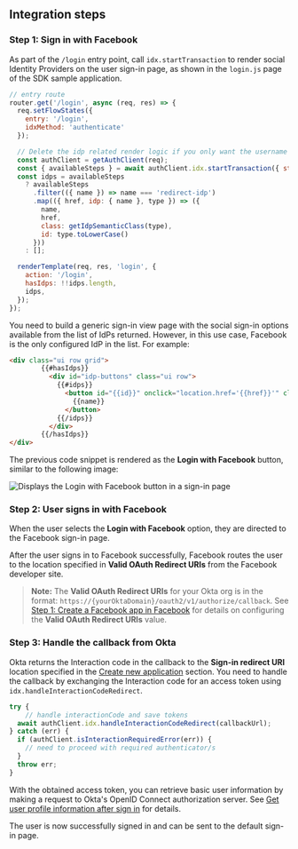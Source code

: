 ## Integration steps

### Step 1: Sign in with Facebook

As part of the `/login` entry point, call `idx.startTransaction` to render social Identity Providers on the user sign-in page, as shown in the `login.js` page of the SDK sample application.

```JavaScript
// entry route
router.get('/login', async (req, res) => {
  req.setFlowStates({
    entry: '/login',
    idxMethod: 'authenticate'
  });

  // Delete the idp related render logic if you only want the username and password form
  const authClient = getAuthClient(req);
  const { availableSteps } = await authClient.idx.startTransaction({ state: req.transactionId });
  const idps = availableSteps
    ? availableSteps
      .filter(({ name }) => name === 'redirect-idp')
      .map(({ href, idp: { name }, type }) => ({
        name,
        href,
        class: getIdpSemanticClass(type),
        id: type.toLowerCase()
      }))
    : [];

  renderTemplate(req, res, 'login', {
    action: '/login',
    hasIdps: !!idps.length,
    idps,
  });
});
```

You need to build a generic sign-in view page with the social sign-in options available from the list of IdPs returned. However, in this use case, Facebook is the only configured IdP in the list. For example:

```html
<div class="ui row grid">
        {{#hasIdps}}
          <div id="idp-buttons" class="ui row">
            {{#idps}}
              <button id="{{id}}" onclick="location.href='{{href}}'" class="ui {{class}} button">
                {{name}}
              </button>
            {{/idps}}
          </div>
        {{/hasIdps}}
</div>
```

The previous code snippet is rendered as the **Login with Facebook** button, similar to the following image:

<div class="common-image-format">

![Displays the Login with Facebook button in a sign-in page](/img/oie-embedded-sdk/oie-embedded-sdk-use-case-social-sign-in-link-java.png)

</div>

### Step 2: User signs in with Facebook

When the user selects the **Login with Facebook** option, they are directed to the Facebook sign-in page.

After the user signs in to Facebook successfully, Facebook routes the user to the location specified in **Valid OAuth Redirect URIs** from the Facebook developer site.

> **Note:** The **Valid OAuth Redirect URIs** for your Okta org is in the format: `https://{yourOktaDomain}/oauth2/v1/authorize/callback`. See [Step 1: Create a Facebook app in Facebook](/docs/guides/oie-embedded-common-org-setup/nodejs/main/#step-1-create-a-facebook-app-in-facebook) for details on configuring the **Valid OAuth Redirect URIs** value.

### Step 3: Handle the callback from Okta

Okta returns the Interaction code in the callback to the **Sign-in redirect URI** location specified in the [Create new application](/docs/guides/oie-embedded-common-org-setup/nodejs/main/#step-4-create-new-application) section. You need to handle the callback by exchanging the Interaction code for an access token using `idx.handleInteractionCodeRedirect`.

```JavaScript
try {
    // handle interactionCode and save tokens
  await authClient.idx.handleInteractionCodeRedirect(callbackUrl);
} catch (err) {
  if (authClient.isInteractionRequiredError(err)) {
    // need to proceed with required authenticator/s
  }
  throw err;
}
```

With the obtained access token, you can retrieve basic user information by making a request to Okta's OpenID Connect authorization server. See [Get user profile information after sign in](/docs/guides/oie-embedded-sdk-alternate-flows/node.js/main/#getuserprofileinfo) for details.

The user is now successfully signed in and can be sent to the default sign-in page.
